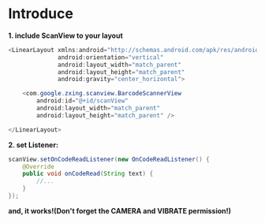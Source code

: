 
# Introduce
**1. include ScanView to your layout**
```java 
<LinearLayout xmlns:android="http://schemas.android.com/apk/res/android"
              android:orientation="vertical"
              android:layout_width="match_parent"
              android:layout_height="match_parent"
              android:gravity="center_horizontal">

    <com.google.zxing.scanview.BarcodeScannerView
        android:id="@+id/scanView"
        android:layout_width="match_parent"
        android:layout_height="match_parent" />

</LinearLayout>
```

**2. set Listener:**
```java
scanView.setOnCodeReadListener(new OnCodeReadListener() {
  	@Override
	public void onCodeRead(String text) {
		//...
	}
});
```

**and, it works!(Don't forget the CAMERA and VIBRATE permission!)**
